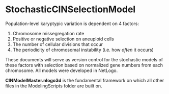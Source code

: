 # StochasticCINSelectionModel
Population-level karyptypic variation is dependent on 4 factors:<br>
1. Chromosome missegregation rate<br>
2. Positive or negative selection on aneuploid cells<br>
3. The number of cellular divisions that occur<br>
4. The periodicity of chromosomal instability (i.e. how *often* it occurs)<br>

These documents will serve as version control for the stochastic models of these factors with selection based on normalized gene numbers from each chromosome. All models were developed in NetLogo. 

**CINModelMaster.nlogo3d** is the fundamental framework on which all other files in the ModelingScripts folder are built on. 
